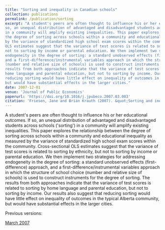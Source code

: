 ```yaml
---
title: "Sorting and inequality in Canadian schools"
collection: publications
permalink: /publication/sorting
excerpt: "A student's peers are often thought to influence his or her educational outcomes. If
so, an unequal distribution of advantaged and disadvantaged students across schools ('sorting')
in a community will amplify existing inequalities. This paper explores the relationship between
the degree of sorting across schools within a community and educational inequality as measured
by the variance of standardized high school exam scores within the community. Cross-sectional
OLS estimates suggest that the variance of test scores is related to sorting by ethnicity, but
not to sorting by income or parental education. We then implement two strategies for addressing
endogeneity in the degree of sorting: a standard unobserved effects (first-difference) approach,
and a first-difference/instrumental variables approach in which the structure of school choice
(number and relative size of schools) is used to construct instruments for the degree of sorting. The
results from both approaches indicate that the variance of test scores is related to sorting by
home language and parental education, but not to sorting by income. Our results also suggest that
reducing sorting would have little effect on inequality of outcomes in the typical Alberta community,
but would have substantial effects in the larger cities."
date: 2007-12-01
venue: 'Journal of Public Economics'
paperurl: 'https://doi.org/10.1016/j.jpubeco.2007.03.003'
citation: 'Friesen, Jane and Brian Krauth (2007). &quot;Sorting and inequality in Canadian schools.&quot; <i>Journal of Public Economics</i>. 91(11-12).'
---
```

A student's peers are often thought to influence his or her educational outcomes. If
so, an unequal distribution of advantaged and disadvantaged students across schools ('sorting')
in a community will amplify existing inequalities. This paper explores the relationship between
the degree of sorting across schools within a community and educational inequality as measured
by the variance of standardized high school exam scores within the community. Cross-sectional
OLS estimates suggest that the variance of test scores is related to sorting by ethnicity, but
not to sorting by income or parental education. We then implement two strategies for addressing
endogeneity in the degree of sorting: a standard unobserved effects (first-difference) approach,
and a first-difference/instrumental variables approach in which the structure of school choice
(number and relative size of schools) is used to construct instruments for the degree of sorting. The
results from both approaches indicate that the variance of test scores is related to sorting by
home language and parental education, but not to sorting by income. Our results also suggest that
reducing sorting would have little effect on inequality of outcomes in the typical Alberta community,
but would have substantial effects in the larger cities.

Previous versions:

[March 2007](http://www.sfu.ca/~bkrauth/papers/sorting.pdf)

